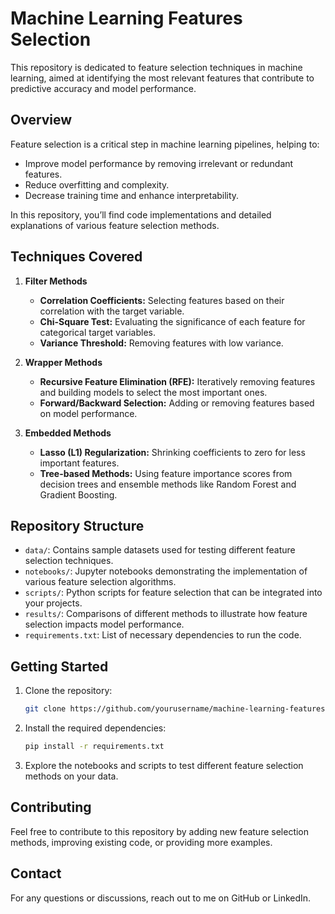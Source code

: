 # Machine Learning Features Selection

This repository is dedicated to feature selection techniques in machine learning, aimed at identifying the most relevant features that contribute to predictive accuracy and model performance.

## Overview

Feature selection is a critical step in machine learning pipelines, helping to:
- Improve model performance by removing irrelevant or redundant features.
- Reduce overfitting and complexity.
- Decrease training time and enhance interpretability.

In this repository, you’ll find code implementations and detailed explanations of various feature selection methods.

## Techniques Covered

1. **Filter Methods**
   - **Correlation Coefficients:** Selecting features based on their correlation with the target variable.
   - **Chi-Square Test:** Evaluating the significance of each feature for categorical target variables.
   - **Variance Threshold:** Removing features with low variance.

2. **Wrapper Methods**
   - **Recursive Feature Elimination (RFE):** Iteratively removing features and building models to select the most important ones.
   - **Forward/Backward Selection:** Adding or removing features based on model performance.

3. **Embedded Methods**
   - **Lasso (L1) Regularization:** Shrinking coefficients to zero for less important features.
   - **Tree-based Methods:** Using feature importance scores from decision trees and ensemble methods like Random Forest and Gradient Boosting.

## Repository Structure

- `data/`: Contains sample datasets used for testing different feature selection techniques.
- `notebooks/`: Jupyter notebooks demonstrating the implementation of various feature selection algorithms.
- `scripts/`: Python scripts for feature selection that can be integrated into your projects.
- `results/`: Comparisons of different methods to illustrate how feature selection impacts model performance.
- `requirements.txt`: List of necessary dependencies to run the code.

## Getting Started

1. Clone the repository:
   ```bash
   git clone https://github.com/yourusername/machine-learning-features-selection.git
   ```

2. Install the required dependencies:
   ```bash
   pip install -r requirements.txt
   ```
3. Explore the notebooks and scripts to test different feature selection methods on your data.

## Contributing

Feel free to contribute to this repository by adding new feature selection methods, improving existing code, or providing more examples.

## Contact

For any questions or discussions, reach out to me on GitHub or LinkedIn.
